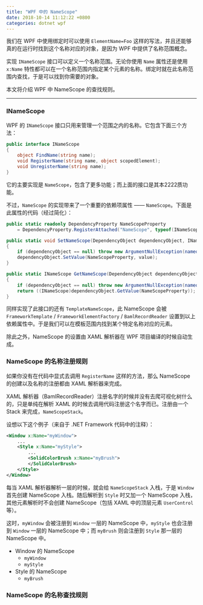 ```yaml
---
title: "WPF 中的 NameScope"
date: 2018-10-14 11:12:22 +0800
categories: dotnet wpf
---
```


我们在 WPF 中使用绑定时可以使用 `ElementName=Foo` 这样的写法，并且还能够真的在运行时找到这个名称对应的对象，是因为 WPF 中提供了名称范围概念。

实现 `INameScope` 接口可以定义一个名称范围。无论你使用 `Name` 属性还是使用 `x:Name` 特性都可以在一个名称范围内指定某个元素的名称。绑定时就在此名称范围内查找，于是可以找到你需要的对象。

本文将介绍 WPF 中 NameScope 的查找规则。

---

### INameScope

WPF 的 `INameScope` 接口只用来管理一个范围之内的名称。它包含下面三个方法：

```csharp
public interface INameScope
{
    object FindName(string name);
    void RegisterName(string name, object scopedElement);
    void UnregisterName(string name);
}
```

它的主要实现是 `NameScope`，包含了更多功能；而上面的接口是其本2222质功能。

不过，`NameScope` 的实现带来了一个重要的依赖项属性 —— `NameScope`。下面是此属性的代码（经过简化）：

```csharp
public static readonly DependencyProperty NameScopeProperty
    = DependencyProperty.RegisterAttached("NameScope", typeof(INameScope), typeof(NameScope));

public static void SetNameScope(DependencyObject dependencyObject, INameScope value)
{
    if (dependencyObject == null) throw new ArgumentNullException(nameof(dependencyObject));
    dependencyObject.SetValue(NameScopeProperty, value);
}

public static INameScope GetNameScope(DependencyObject dependencyObject)
{
    if (dependencyObject == null) throw new ArgumentNullException(nameof(dependencyObject));
    return ((INameScope)dependencyObject.GetValue(NameScopeProperty));
}
```

同样实现了此接口的还有 `TemplateNameScope`，此 NameScope 会被 `FrameworkTemplate` / `FrameworkElementFactory` / `BamlRecordReader` 设置到以上依赖属性中。于是我们可以在模板范围内找到某个特定名称对应的元素。

除此之外，NameScope 的设置由 XAML 解析器在 WPF 项目编译的时候自动生成。

### NameScope 的名称注册规则

如果你没有在代码中显式去调用 `RegisterName` 这样的方法，那么 NameScope 的创建以及名称的注册都由 XAML 解析器来完成。

XAML 解析器（BamlRecordReader）注册名字的时候并没有去爬可视化树什么的，只是单纯在解析 XAML 的时候去调用代码注册这个名字而已。注册由一个 Stack 来完成，`NameScopeStack`。

设想以下这个例子（来自于 .NET Framework 代码中的注释）：

```xml
<Window x:Name="myWindow">
    ...
    <Style x:Name="myStyle">
        ...
        <SolidColorBrush x:Name="myBrush">
        </SolidColorBrush>
    </Style>
</Window>
```

每当 XAML 解析器解析一层的时候，就会给 `NameScopeStack` 入栈，于是 `Window` 首先创建 NameScope 入栈。随后解析到 `Style` 时又加一个 NameScope 入栈，其他元素解析时不会创建 NameScope（包括 XAML 中的顶层元素 `UserControl` 等）。

这时，`myWindow` 会被注册到 `Window` 一层的 NameScope 中，`myStyle` 也会注册到 `Window` 一层的 NameScope 中；而 `myBrush` 则会注册到 `Style` 那一层的 NameScope 中。

- Window 的 NameScope
    - `myWindow`
    - `myStyle`
- Style 的 NameScope
    - `myBrush`

### NameScope 的名称查找规则


